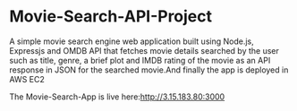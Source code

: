 # Movie-Search-API-Project
A simple movie search engine web application built using Node.js, Expressjs and OMDB API that fetches movie details searched by the user such as title, genre, a brief plot and IMDB rating of the movie as an API response in JSON for the searched movie.And finally the app is deployed in AWS EC2 


The Movie-Search-App is live here:http://3.15.183.80:3000

